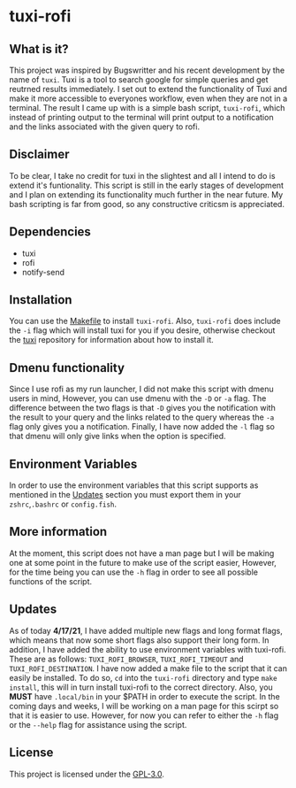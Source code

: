# tuxi-rofi

## What is it?

This project was inspired by Bugswritter and his recent development by the name of `tuxi`. Tuxi is a tool to search google for simple queries and get reutrned results immediately. I set out to extend the functionality of Tuxi and make it more accessible to everyones workflow, even when they are not in a terminal. The result I came up with is a simple bash script, `tuxi-rofi`, which instead of printing output to the terminal will print output to a notification and the links associated with the given query to rofi.  

## Disclaimer

To be clear, I take no credit for tuxi in the slightest and all I intend to do is extend it's funtionality. This script is still in the early stages of development and I plan on extending its functionality much further in the near future. My bash scripting is far from good, so any constructive criticsm is appreciated. 

## Dependencies

* tuxi
* rofi
* notify-send

## Installation

 You can use the [Makefile](./Makefile) to install `tuxi-rofi`. Also, `tuxi-rofi` does include the `-i` flag which will install tuxi for you if you desire, otherwise checkout the [tuxi](https://github.com/Bugswriter/tuxi) repository for information about how to install it. 

## Dmenu functionality

Since I use rofi as my run launcher, I did not make this script with dmenu users in mind, However, you can use dmenu with the `-D` or `-a` flag. The difference between the two flags is that `-D` gives you the notification with the result to your query and the links related to the query whereas the `-a` flag only gives you a notification. Finally, I have now added the `-l` flag so that dmenu will only give links when the option is specified.

## Environment Variables

In order to use the environment variables that this script supports as mentioned in the [Updates](./README.md#Updates) section you must export them in your `zshrc`,`.bashrc` or `config.fish`. 

## More information

At the moment, this script does not have a man page but I will be making one at some point in the future to make use of the script easier, However, for the time being you can use the `-h` flag in order to see all possible functions of the script. 

## Updates

As of today **4/17/21**, I have added multiple new flags and long format flags, which means that now some short flags also support their long form. In addition, I have added the ability to use environment variables with tuxi-rofi. These are as follows: `TUXI_ROFI_BROWSER`, `TUXI_ROFI_TIMEOUT` and `TUXI_ROFI_DESTINATION`. I have now added a make file to the script that it can easily be installed. To do so, `cd` into the `tuxi-rofi` directory and type `make install`, this will in turn install tuxi-rofi to the correct directory. Also, you **MUST** have `.local/bin` in your $PATH in order to execute the script. In the coming days and weeks, I will be working on a man page for this scirpt so that it is easier to use. However, for now you can refer to either the `-h` flag or the `--help` flag for assistance using the script.

## License

This project is licensed under the [GPL-3.0](./LICENSE).
